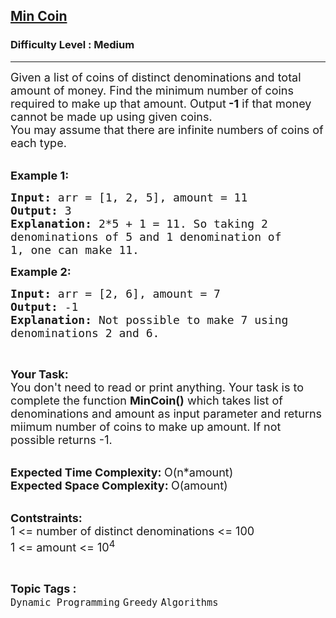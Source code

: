 <h2><a href="https://www.geeksforgeeks.org/problems/min-coin5549/1">Min Coin</a></h2><h3>Difficulty Level : Medium</h3><hr><div class="problems_problem_content__Xm_eO"><p><span style="font-size:18px">Given a list of coins of distinct denominations and total amount of money. Find&nbsp;the minimum number of coins required to make up that amount. Output<strong> -1</strong> if that money cannot be made up using given coins.<br>
You may assume that there are infinite numbers of coins of each type.</span><br>
&nbsp;</p>

<p><span style="font-size:18px"><strong>Example 1:</strong></span></p>

<pre><span style="font-size:18px"><strong>Input: </strong>arr = [1, 2, 5], amount = 11
<strong>Output: </strong>3
<strong>Explanation: </strong>2*5 + 1 = 11. So taking 2 
denominations of 5 and 1 denomination of  
1, </span><span style="font-size:18px">one can make 11.</span>
</pre>

<p><span style="font-size:18px"><strong>Example 2:</strong></span></p>

<pre><strong><span style="font-size:18px">Input: </span></strong><span style="font-size:18px">arr = [2, 6], amount = 7
<strong>Output: </strong>-1
<strong>Explanation: </strong>Not possible to make 7 using 
denominations 2 and 6.</span>
</pre>

<p>&nbsp;</p>

<p><span style="font-size:18px"><strong>Your Task:</strong><br>
You don't need to read or print anything. Your task is to complete the function&nbsp;<strong>MinCoin()</strong>&nbsp;which takes list of denominations and amount as input parameter and returns miimum number of coins to make up amount. If not possible returns -1.</span><br>
&nbsp;</p>

<p><span style="font-size:18px"><strong>Expected Time Complexity:&nbsp;</strong>O(n*amount)<br>
<strong>Expected Space Complexity:&nbsp;</strong>O(amount)</span><br>
&nbsp;</p>

<p><span style="font-size:18px"><strong>Contstraints:</strong><br>
1 &lt;= number of distinct denominations&nbsp;&lt;= 100</span><br>
<span style="font-size:18px">1 &lt;= amount &lt;= 10<sup>4</sup></span></p>
</div><br><p><span style=font-size:18px><strong>Topic Tags : </strong><br><code>Dynamic Programming</code>&nbsp;<code>Greedy</code>&nbsp;<code>Algorithms</code>&nbsp;
